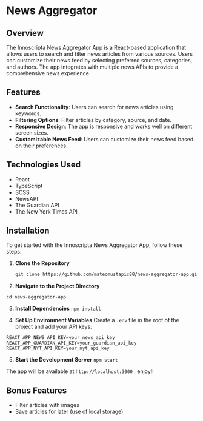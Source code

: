 # News Aggregator

## Overview

The Innoscripta News Aggregator App is a React-based application that allows users to search and filter news articles from various sources. Users can customize their news feed by selecting preferred sources, categories, and authors. The app integrates with multiple news APIs to provide a comprehensive news experience.

## Features

- **Search Functionality**: Users can search for news articles using keywords.
- **Filtering Options**: Filter articles by category, source, and date.
- **Responsive Design**: The app is responsive and works well on different screen sizes.
- **Customizable News Feed**: Users can customize their news feed based on their preferences.

## Technologies Used

- React
- TypeScript
- SCSS
- NewsAPI
- The Guardian API
- The New York Times API

## Installation

To get started with the Innoscripta News Aggregator App, follow these steps:

1. **Clone the Repository**

   ```bash
   git clone https://github.com/mateomustapic88/news-aggregator-app.git
   ```

2. **Navigate to the Project Directory**

`cd news-aggregator-app`

3. **Install Dependencies**
   `npm install`

4. **Set Up Environment Variables**
   Create a `.env` file in the root of the project and add your API keys:

`REACT_APP_NEWS_API_KEY=your_news_api_key`
`REACT_APP_GUARDIAN_API_KEY=your_guardian_api_key`
`REACT_APP_NYT_API_KEY=your_nyt_api_key`

5. **Start the Development Server**
   `npm start`

The app will be available at `http://localhost:3000` , enjoy!!

## Bonus Features

- Filter articles with images
- Save articles for later (use of local storage)
